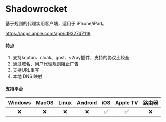 # Shadowrocket

基于规则的代理实用客户端，适用于 iPhone/iPad。

<Embed>https://apps.apple.com/app/id932747118</Embed>

#### 特点

1. 支持kcptun、cloak、gost、v2ray插件，支持的协议比较全
2. 通过域名、用户代理规则阻止广告
3. 支持URL重写
4. 本地 DNS 映射

#### 支持平台

| Windows | MacOS | Linux | Android | iOS | Apple TV | 路由器 |
| :---: | :---: | :---: | :---: | :---: | :---: | :---: |
| :x: | :x: | :x: | :x: | :white_check_mark: | :white_check_mark: | :x: |

